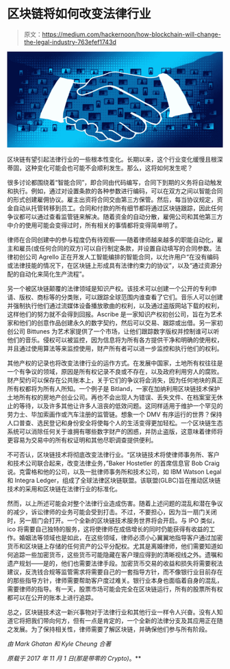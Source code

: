 # 区块链将如何改变法律行业

> 原文：<https://medium.com/hackernoon/how-blockchain-will-change-the-legal-industry-763efef1743d>

![](img/7c1e49b029957c31d84a50435a8b4415.png)

区块链有望引起法律行业的一些根本性变化。长期以来，这个行业变化缓慢且根深蒂固，这种变化可能会也可能不会顺利发生。那么，这将如何发生呢？

很多讨论都围绕着“智能合同”，即合同由代码编写，合同下到期的义务将自动触发和执行。例如，通过对设置条款的各种参数进行编码，可以在双方之间以智能合同的形式创建雇佣协议。雇主出资将合同交由第三方保管。然后，每当协议规定，资金自动从托管转移到员工。合同和付款的所有细节都将通过区块链跟踪，因此任何争议都可以通过查看监管链来解决。随着资金的自动分散，雇佣公司和其他第三方中介的使用可能会变得过时，所有相关的事情都将变得简单明了。

律师在合同创建中的参与程度仍有待观察——随着律师越来越多的职能自动化，雇主和雇员(或任何合同的双方)可以自行制定条款，并设置自动填写的合同参数。法律初创公司 Agrello 正在开发人工智能编排的智能合同，以允许用户“在没有编码或法律技能的情况下，在区块链上形成具有法律约束力的协议”，以及“通过资源分配的自动化来简化生产流程”。

另一个被区块链颠覆的法律领域是知识产权。该技术可以创建一个公开的专利申请、版权、商标等的分类账，可以跟踪全球范围内谁查看了它们。音乐人可以创建并强制执行他们通过流媒体设备播放歌曲的权利，以及通过盗版网站下载的权利，这样他们的努力就不会得到回报。Ascribe 是一家知识产权初创公司，旨在为艺术家和他们的创意作品创建永久的数字契约，然后可以交易、跟踪或出借。另一家初创公司 Bittunes 为艺术家提供了一个市场，让他们跟踪数字版权并控制谁可以听他们的音乐。侵权可以被监控，因为信息将为所有各方提供干净和明确的使用权，并且通过使用算法等来监控使用，财产所有者可以进一步监控和执行他们的权利。

其他产权的记录也将改变法律行业的运作方式。在发展中国家，土地所有权往往是一个有争议的领域，原因是所有权记录不良或不存在，以及政府利用穷人的腐败。财产契约可以保存在公共账本上，关于它们的争议将会消失，因为任何地块的真正所有权都将为所有人所知。一个例子是 Bitland，一家在加纳利用区块链技术保护土地所有权的房地产创业公司。再也不会出现人为错误、丢失文件、在档案室无休止的等待，以及许多其他让许多人沮丧的低效问题。这同样适用于维护一个罕见的劳力士、毕加索画作或汽车注册的监管链。想象一个 DMV 有序运行的世界？保持人口普查、选民登记和身份安全将使每个人的生活变得更加轻松。一个区块链生态系统可以消除任何关于谁拥有哪些数字财产的困惑，并防止盗版，这意味着律师将更容易为交易中的所有权证明和其他尽职调查提供便利。

不可否认，区块链技术将彻底改变法律行业。“区块链技术将使律师事务所、客户和技术公司联合起来，改变法律业务，”Baker Hostetler 的首席信息官 Bob Craig 说。克雷格和他的公司，以及一批律师事务所和技术公司，如 IBM Watson Legal 和 Integra Ledger，组成了全球法律区块链联盟。该联盟(GLBC)旨在推动区块链技术的采用和区块链在法律行业的标准化。

然而，以上所述可能会对整个法律行业造成伤害。随着上述问题的混乱和潜在争议的减少，诉讼律师的业务可能会受到打击。不过，不要担心，因为当一扇门关闭时，另一扇门会打开。一个全新的区块链技术服务世界将会开启。与 IPO 类似，ico 将需要自己独特的服务，这将使律师在成倍增长的同时仍能获得有收益的工作。婚姻法等领域也是如此，在这些领域，律师必须小心翼翼地指导客户通过加密货币和区块链上存储的任何资产的公平分配权。尤其是离婚律师，他们需要知道如何追踪一些加密货币，这些货币可能隐藏在客户理应得到的清晰视线之外。遗嘱和遗产规划——是的，他们也需要法律手段。加密货币交易的收益和损失将需要税法建议，反洗钱合规等监管需求将需要自己的一套指导方针，而不像银行业目前存在的那些指导方针，律师需要帮助客户度过难关。银行业本身也面临着自身的混乱，需要律师的指导。有一天，股票市场可能会完全在区块链运行，所有的股票所有权都可以在公开的账本上进行追踪。

总之，区块链技术这一新兴事物对于法律行业和其他行业一样令人兴奋。没有人知道它将把我们带向何方，但有一点是肯定的，一个全新的法律分支及其应用正在随之发展。为了保持相关性，律师需要了解区块链，并确保他们参与所有阶段。

*由 Mark Ghatan 和 Kyle Cheung 合著*

*原载于 2017 年 11 月 1 日*[](http://crypt0bits.com/2017/11/01/how-blockchain-will-change-the-legal-industry/)*(那是带零的 Crypto)*。**